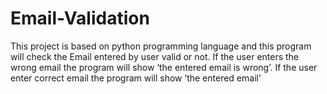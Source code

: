 # Email-Validation
This project is based on python programming language and this program will check the Email entered by user                valid or not. If the user enters the wrong email the program will show ‘the entered email is wrong’. If the user                enter correct email the program will show ‘the entered email’
